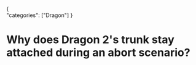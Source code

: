 {    
    "categories": ["Dragon"]
}

# Why does Dragon 2's trunk stay attached during an abort scenario?
